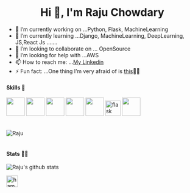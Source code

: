 <h1 align="center">Hi 👋, I'm Raju Chowdary</h1>




- 🔭 I’m currently working on ...Python, Flask, MachineLearning
- 🌱 I’m currently learning ...Django, MachineLearning, DeepLearning, JS,React Js .......
- 👯 I’m looking to collaborate on ... OpenSource
- 🤔 I’m looking for help with ...AWS
- 📫 How to reach me: ...[My Linkedin](https://www.linkedin.com/in/raju-gujjalapati-470a88171)
- ⚡ Fun fact: ...One thing I’m very afraid of is [this](https://chaibisket.com/wp-content/uploads/2015/10/chandramukhi.jpg)🤯😨


#### Skills 🤖
<code><img height="48" src="https://img.icons8.com/nolan/64/python.png" /></code>
<code><img height="48" src="https://img.icons8.com/color/48/000000/django.png" /></code>
<code><img height="48" src="https://img.icons8.com/nolan/64/javascript.png" /></code>
<code><img height="48" src="https://img.icons8.com/nolan/64/sql.png" /></code>
<code><img height="48" src="https://img.icons8.com/bubbles/50/000000/api.png" /></code>
<img src="https://www.vectorlogo.zone/logos/pocoo_flask/pocoo_flask-icon.svg" alt="flask" width="40" height="40"/> 
<code><img height="48" src="https://img.icons8.com/color/48/000000/bootstrap.png" /></code>
<br><br><br>
<img src="https://github-readme-stats.vercel.app/api/top-langs/?username=Rajulearner&layout=compact&hide=html" alt="Raju" />
<br><br>
#### Stats 👨‍💻
![Raju's github stats](https://github-readme-stats.vercel.app/api?username=Rajulearner&show_icons=true&theme=radical)

<a href="https://www.linkedin.com/in/raju-gujjalapati-470a88171" target="blank"><img align="center" src="https://cdn.jsdelivr.net/npm/simple-icons@3.0.1/icons/linkedin.svg" alt="hamed-zitoun" height="30" width="30" /></a>
